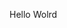 Hello Wolrd





























































































































































































































































































































































































































































































































































































































































































































































































































































































































































































































































































































































































































































































































































































































































































































































































































































































































































































































































































































































































































































































































































































































































































































































































































































































































































































































































































































































































































































































































































































































